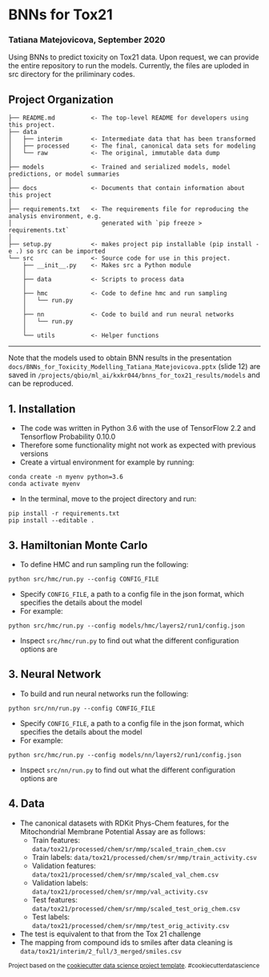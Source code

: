 BNNs for Tox21
==============================
### Tatiana Matejovicova, September 2020 ###

Using BNNs to predict toxicity on Tox21 data. Upon request, we can provide the entire repository to run the models. Currently, the files are uploded in src directory for the priliminary codes.

Project Organization
------------

    ├── README.md          <- The top-level README for developers using this project.
    ├── data
    │   ├── interim        <- Intermediate data that has been transformed
    │   ├── processed      <- The final, canonical data sets for modeling
    │   └── raw            <- The original, immutable data dump
    │
    ├── models             <- Trained and serialized models, model predictions, or model summaries
    │
    ├── docs               <- Documents that contain information about this project
    │
    ├── requirements.txt   <- The requirements file for reproducing the analysis environment, e.g.
    │                         generated with `pip freeze > requirements.txt`
    │
    ├── setup.py           <- makes project pip installable (pip install -e .) so src can be imported
    └── src                <- Source code for use in this project.
        ├── __init__.py    <- Makes src a Python module
        │
        ├── data           <- Scripts to process data
        │
        ├── hmc            <- Code to define hmc and run sampling
        │   └── run.py
        │
        ├── nn             <- Code to build and run neural networks
        │   └── run.py
        │
        └── utils          <- Helper functions


--------
Note that the models used to obtain BNN results in the presentation ```docs/BNNs_for_Toxicity_Modelling_Tatiana_Matejovicova.pptx``` (slide 12) are saved in ```/projects/qbio/ml_ai/kxkr044/bnns_for_tox21_results/models``` and can be reproduced.

## 1. Installation ##
* The code was written in Python 3.6 with the use of TensorFlow 2.2 and Tensorflow Probability 0.10.0
* Therefore some functionality might not work as expected with previous versions 
* Create a virtual environment for example by running:
```
conda create -n myenv python=3.6
conda activate myenv
```
* In the terminal, move to the project directory and run:
```
pip install -r requirements.txt
pip install --editable .
```

## 3. Hamiltonian Monte Carlo ##
* To define HMC and run sampling run the following:
```
python src/hmc/run.py --config CONFIG_FILE
```
* Specify ```CONFIG_FILE```, a path to a config file in the json format, which specifies the details about the model
* For example:
```
python src/hmc/run.py --config models/hmc/layers2/run1/config.json
```
* Inspect ```src/hmc/run.py``` to find out what the different configuration options are

## 3. Neural Network ##
* To build and run neural networks run the following:
```
python src/nn/run.py --config CONFIG_FILE
```
* Specify ```CONFIG_FILE```, a path to a config file in the json format, which specifies the details about the model
* For example:
```
python src/hmc/run.py --config models/nn/layers2/run1/config.json
```
* Inspect ```src/nn/run.py``` to find out what the different configuration options are

## 4. Data ##
* The canonical datasets with RDKit Phys-Chem features, for the Mitochondrial Membrane Potential Assay are as follows:
   * Train features: ```data/tox21/processed/chem/sr/mmp/scaled_train_chem.csv```
   * Train labels: ```data/tox21/processed/chem/sr/mmp/train_activity.csv```
   * Validation features: ```data/tox21/processed/chem/sr/mmp/scaled_val_chem.csv```
   * Validation labels: ```data/tox21/processed/chem/sr/mmp/val_activity.csv```
   * Test features: ```data/tox21/processed/chem/sr/mmp/scaled_test_orig_chem.csv```
   * Test labels: ```data/tox21/processed/chem/sr/mmp/test_orig_activity.csv```
* The test is equivalent to that from the Tox 21 challenge
* The mapping from compound ids to smiles after data cleaning is ```data/tox21/interim/2_full/3_merged/smiles.csv```

<p><small>Project based on the <a target="_blank" href="https://drivendata.github.io/cookiecutter-data-science/">cookiecutter data science project template</a>. #cookiecutterdatascience</small></p>
